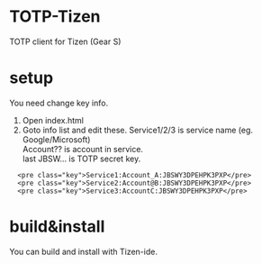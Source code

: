 # TOTP-Tizen
TOTP client for Tizen (Gear S)

# setup
You need change key info.  
 1. Open index.html
 1. Goto info list and edit these.
  Service1/2/3 is service name (eg. Google/Microsoft)  
  Account?? is account in service.  
  last JBSW... is TOTP secret key.  
```
  <pre class="key">Service1:Account_A:JBSWY3DPEHPK3PXP</pre>
  <pre class="key">Service2:Account@B:JBSWY3DPEHPK3PXP</pre>
  <pre class="key">Service3:AccountC:JBSWY3DPEHPK3PXP</pre>
```

# build&amp;install
You can build and install with Tizen-ide.
